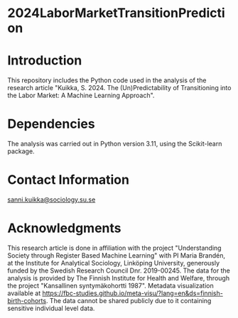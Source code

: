# 2024LaborMarketTransitionPrediction

# Introduction
This repository includes the Python code used in the analysis of the research article "Kuikka, S. 2024. The (Un)Predictability of Transitioning into the Labor Market: A Machine Learning Approach".

# Dependencies 
The analysis was carried out in Python version 3.11, using the Scikit-learn package.

# Contact Information
sanni.kuikka@sociology.su.se

# Acknowledgments
This research article is done in affiliation with the project "Understanding Society through Register Based Machine Learning" with PI Maria Brandén, at the Institute for Analytical Sociology, Linköping University, generously funded by the Swedish Research Council Dnr. 2019-00245.
The data for the analysis is provided by The Finnish Institute for Health and Welfare, through the project "Kansallinen syntymäkohortti 1987". Metadata visualization available at https://fbc-studies.github.io/meta-visu/?lang=en&ds=finnish-birth-cohorts. The data cannot be shared publicly due to it containing sensitive individual level data.
